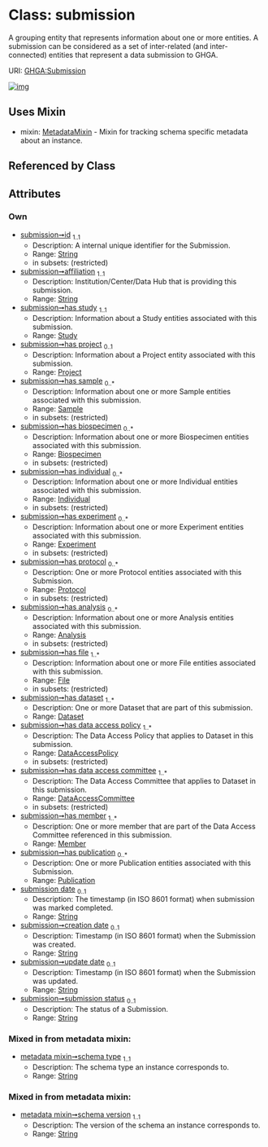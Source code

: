 
# Class: submission


A grouping entity that represents information about one or more entities. A submission can be considered as a set of inter-related (and inter-connected) entities that represent a data submission to GHGA.

URI: [GHGA:Submission](https://w3id.org/GHGA/Submission)


[![img](https://yuml.me/diagram/nofunky;dir:TB/class/[Publication]<has%20publication%200..*-++[Submission&#124;id:string;affiliation:string;submission_date:string%20%3F;creation_date:string%20%3F;update_date:string%20%3F;submission_status:string%20%3F;schema_type:string;schema_version:string],[Member]<has%20member%201..*-++[Submission],[DataAccessCommittee]<has%20data%20access%20committee%201..*-++[Submission],[DataAccessPolicy]<has%20data%20access%20policy%201..*-++[Submission],[Dataset]<has%20dataset%201..*-++[Submission],[File]<has%20file%201..*-++[Submission],[Analysis]<has%20analysis%200..*-++[Submission],[Protocol]<has%20protocol%200..*-++[Submission],[Experiment]<has%20experiment%200..*-++[Submission],[Individual]<has%20individual%200..*-++[Submission],[Biospecimen]<has%20biospecimen%200..*-++[Submission],[Sample]<has%20sample%200..*-++[Submission],[Project]<has%20project%200..1-++[Submission],[Study]<has%20study%201..1-++[Submission],[Submission]uses%20-.->[MetadataMixin],[Study],[Sample],[Publication],[Protocol],[Project],[MetadataMixin],[Member],[Individual],[File],[Experiment],[Dataset],[DataAccessPolicy],[DataAccessCommittee],[Biospecimen],[Analysis])](https://yuml.me/diagram/nofunky;dir:TB/class/[Publication]<has%20publication%200..*-++[Submission&#124;id:string;affiliation:string;submission_date:string%20%3F;creation_date:string%20%3F;update_date:string%20%3F;submission_status:string%20%3F;schema_type:string;schema_version:string],[Member]<has%20member%201..*-++[Submission],[DataAccessCommittee]<has%20data%20access%20committee%201..*-++[Submission],[DataAccessPolicy]<has%20data%20access%20policy%201..*-++[Submission],[Dataset]<has%20dataset%201..*-++[Submission],[File]<has%20file%201..*-++[Submission],[Analysis]<has%20analysis%200..*-++[Submission],[Protocol]<has%20protocol%200..*-++[Submission],[Experiment]<has%20experiment%200..*-++[Submission],[Individual]<has%20individual%200..*-++[Submission],[Biospecimen]<has%20biospecimen%200..*-++[Submission],[Sample]<has%20sample%200..*-++[Submission],[Project]<has%20project%200..1-++[Submission],[Study]<has%20study%201..1-++[Submission],[Submission]uses%20-.->[MetadataMixin],[Study],[Sample],[Publication],[Protocol],[Project],[MetadataMixin],[Member],[Individual],[File],[Experiment],[Dataset],[DataAccessPolicy],[DataAccessCommittee],[Biospecimen],[Analysis])

## Uses Mixin

 *  mixin: [MetadataMixin](MetadataMixin.md) - Mixin for tracking schema specific metadata about an instance.

## Referenced by Class


## Attributes


### Own

 * [submission➞id](submission_id.md)  <sub>1..1</sub>
     * Description: A internal unique identifier for the Submission.
     * Range: [String](types/String.md)
     * in subsets: (restricted)
 * [submission➞affiliation](submission_affiliation.md)  <sub>1..1</sub>
     * Description: Institution/Center/Data Hub that is providing this submission.
     * Range: [String](types/String.md)
 * [submission➞has study](submission_has_study.md)  <sub>1..1</sub>
     * Description: Information about a Study entities associated with this submission.
     * Range: [Study](Study.md)
 * [submission➞has project](submission_has_project.md)  <sub>0..1</sub>
     * Description: Information about a Project entity associated with this submission.
     * Range: [Project](Project.md)
 * [submission➞has sample](submission_has_sample.md)  <sub>0..\*</sub>
     * Description: Information about one or more Sample entities associated with this submission.
     * Range: [Sample](Sample.md)
     * in subsets: (restricted)
 * [submission➞has biospecimen](submission_has_biospecimen.md)  <sub>0..\*</sub>
     * Description: Information about one or more Biospecimen entities associated with this submission.
     * Range: [Biospecimen](Biospecimen.md)
     * in subsets: (restricted)
 * [submission➞has individual](submission_has_individual.md)  <sub>0..\*</sub>
     * Description: Information about one or more Individual entities associated with this submission.
     * Range: [Individual](Individual.md)
     * in subsets: (restricted)
 * [submission➞has experiment](submission_has_experiment.md)  <sub>0..\*</sub>
     * Description: Information about one or more Experiment entities associated with this submission.
     * Range: [Experiment](Experiment.md)
     * in subsets: (restricted)
 * [submission➞has protocol](submission_has_protocol.md)  <sub>0..\*</sub>
     * Description: One or more Protocol entities associated with this Submission.
     * Range: [Protocol](Protocol.md)
     * in subsets: (restricted)
 * [submission➞has analysis](submission_has_analysis.md)  <sub>0..\*</sub>
     * Description: Information about one or more Analysis entities associated with this submission.
     * Range: [Analysis](Analysis.md)
     * in subsets: (restricted)
 * [submission➞has file](submission_has_file.md)  <sub>1..\*</sub>
     * Description: Information about one or more File entities associated with this submission.
     * Range: [File](File.md)
     * in subsets: (restricted)
 * [submission➞has dataset](submission_has_dataset.md)  <sub>1..\*</sub>
     * Description: One or more Dataset that are part of this submission.
     * Range: [Dataset](Dataset.md)
 * [submission➞has data access policy](submission_has_data_access_policy.md)  <sub>1..\*</sub>
     * Description: The Data Access Policy that applies to Dataset in this submission.
     * Range: [DataAccessPolicy](DataAccessPolicy.md)
     * in subsets: (restricted)
 * [submission➞has data access committee](submission_has_data_access_committee.md)  <sub>1..\*</sub>
     * Description: The Data Access Committee that applies to Dataset in this submission.
     * Range: [DataAccessCommittee](DataAccessCommittee.md)
     * in subsets: (restricted)
 * [submission➞has member](submission_has_member.md)  <sub>1..\*</sub>
     * Description: One or more member that are part of the Data Access Committee referenced in this submission.
     * Range: [Member](Member.md)
 * [submission➞has publication](submission_has_publication.md)  <sub>0..\*</sub>
     * Description: One or more Publication entities associated with this Submission.
     * Range: [Publication](Publication.md)
 * [submission date](submission_date.md)  <sub>0..1</sub>
     * Description: The timestamp (in ISO 8601 format) when submission was marked completed.
     * Range: [String](types/String.md)
 * [submission➞creation date](submission_creation_date.md)  <sub>0..1</sub>
     * Description: Timestamp (in ISO 8601 format) when the Submission was created.
     * Range: [String](types/String.md)
 * [submission➞update date](submission_update_date.md)  <sub>0..1</sub>
     * Description: Timestamp (in ISO 8601 format) when the Submission was updated.
     * Range: [String](types/String.md)
 * [submission➞submission status](submission_submission_status.md)  <sub>0..1</sub>
     * Description: The status of a Submission.
     * Range: [String](types/String.md)

### Mixed in from metadata mixin:

 * [metadata mixin➞schema type](metadata_mixin_schema_type.md)  <sub>1..1</sub>
     * Description: The schema type an instance corresponds to.
     * Range: [String](types/String.md)

### Mixed in from metadata mixin:

 * [metadata mixin➞schema version](metadata_mixin_schema_version.md)  <sub>1..1</sub>
     * Description: The version of the schema an instance corresponds to.
     * Range: [String](types/String.md)

